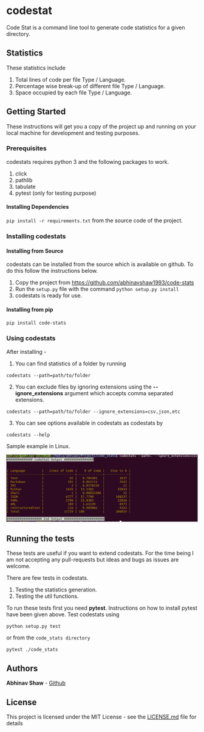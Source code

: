 # codestat

Code Stat is a command line tool to generate code statistics for a given directory.

## Statistics

These statistics include

  1. Total lines of code per file Type / Language.
  2. Percentage wise break-up of different file Type / Language.
  3. Space occupied by each file Type / Language.


## Getting Started

These instructions will get you a copy of the project up and running on your local machine for development and testing purposes.

### Prerequisites

codestats requires python 3 and the following packages to work.

  1. click
  2. pathlib
  3. tabulate
  4. pytest (only for testing purpose)

#### Installing Dependencies

`pip install -r requirements.txt` from the source code of the project.

### Installing codestats

#### Installing from Source
codestats can be installed from the source which is available on github. To do this follow the instructions below.

1. Copy the project from https://github.com/abhinavshaw1993/code-stats
2. Run the ```setup.py``` file with the command ```python setup.py install```
3. codestats is ready for use.

#### Installing from pip

```
pip install code-stats
```

### Using codestats

After installing -

1. You can find statistics of a folder by running
```
codestats --path=path/to/folder
```

2. You can exclude files by ignoring extensions using the **--ignore_extensions** argument which accepts comma separated extensions.
```
codestats --path=path/to/folder --ignore_extensions=csv,json,etc
```

3. You can see options available in codestats as codestats by
```
codestats --help
```

Sample example in Linux.

![codestats](./code_stats/data/codestats_sample.png)


## Running the tests

These tests are useful if you want to extend codestats. For the time being I am not accepting any pull-requests but ideas and bugs as issues are welcome.

There are few tests in codestats.
1. Testing the statistics generation.
2. Testing the util functions.

To run these tests first you need **pytest**. Instructions on how to install pytest have been given above. Test codestats using

```
python setup.py test
```
or from the `code_stats directory`

```
pytest ./code_stats
```

## Authors

**Abhinav Shaw** - [Github](https://github.com/abhinavshaw1993)


## License

This project is licensed under the MIT License - see the [LICENSE.md](LICENSE.txt) file for details

